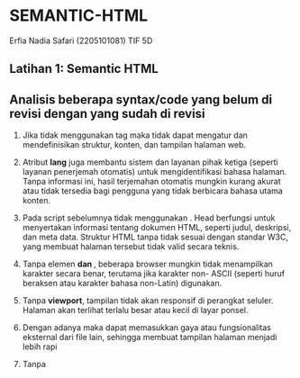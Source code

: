 # SEMANTIC-HTML
Erfia Nadia Safari (2205101081) TIF 5D

## Latihan 1: Semantic HTML

## Analisis beberapa syntax/code yang belum di revisi dengan yang sudah di revisi
1. Jika tidak menggunakan tag <html> maka tidak dapat mengatur dan mendefinisikan struktur, konten, dan tampilan halaman web.
   
3. Atribut **lang** juga membantu sistem dan layanan pihak ketiga (seperti layanan penerjemah otomatis) untuk mengidentifikasi bahasa halaman. Tanpa informasi ini, hasil terjemahan otomatis mungkin kurang akurat       atau tidak tersedia bagi pengguna yang tidak berbicara bahasa utama konten.
   
5. Pada script sebelumnya tidak menggunakan **<head>**. Head berfungsi untuk menyertakan informasi tentang dokumen HTML, seperti judul, deskripsi, dan meta data. Struktur HTML tanpa <head> tidak sesuai dengan          standar W3C, yang membuat halaman tersebut tidak valid secara teknis.

6. Tanpa elemen **<meta charset="UTF-8"> dan <meta name="viewport" content="width=device-width, initial-scale=1.0">**, beberapa browser mungkin tidak menampilkan karakter secara benar,  terutama jika karakter non-      ASCII (seperti huruf beraksen atau karakter bahasa non-Latin) digunakan.
   
7. Tanpa **viewport**, tampilan tidak akan responsif di perangkat seluler. Halaman akan terlihat terlalu besar atau kecil di layar ponsel.

8. Dengan adanya **<link>** maka dapat memasukkan gaya atau fungsionalitas eksternal dari file lain, sehingga membuat tampilan halaman menjadi lebih rapi
   
9. Tanpa **<title>**, browser hanya akan menampilkan URL atau nama file sebagai judul tab yang tidak terlihat profesional dan kurang informatif.

10. Tanpa **margin: 10px;** pada body CSS maka tidak ada ruang kosong antara konten halaman dan tepi browser, yang bisa membuat tampilan terasa "sempit" atau kurang nyaman dilihat, terutama jika elemen-elemen
    konten seperti header, nav, dan footer berwarna kontras.
